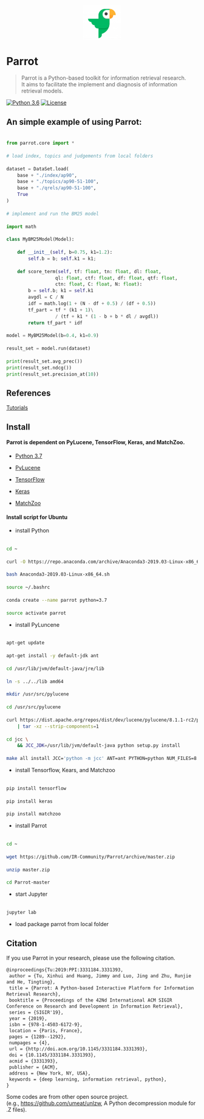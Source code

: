  
<div align='center'>
<img src="https://raw.githubusercontent.com/IR-Community/Parrot/master/parrot.png" width = "100"  alt="logo" align="center" />
</div> 

# Parrot 

>Parrot is a Python-based toolkit for information retrieval research. <br>
>It aims to facilitate the implement and diagnosis of information retrieval models.

[![Python 3.6](https://img.shields.io/badge/python-3.6%20%7C%203.7-blue.svg)](https://www.python.org/downloads/release/python-360/)
[![License](https://img.shields.io/badge/License-Apache%202.0-yellowgreen.svg)](https://opensource.org/licenses/Apache-2.0)



## An simple example of using Parrot:


```python

from parrot.core import * 

# load index, topics and judgements from local folders

dataset = DataSet.load(
    base + "./index/ap90",
    base + "./topics/ap90-51-100",
    base + "./qrels/ap90-51-100",
    True
)

# implement and run the BM25 model

import math

class MyBM25Model(Model):

    def __init__(self, b=0.75, k1=1.2):
        self.b = b; self.k1 = k1; 

    def score_term(self, tf: float, tn: float, dl: float,
                  ql: float, ctf: float, df: float, qtf: float,
                  ctn: float, C: float, N: float):
        b = self.b; k1 = self.k1
        avgdl = C / N
        idf = math.log(1 + (N - df + 0.5) / (df + 0.5))
        tf_part = tf * (k1 + 1)\
                  / (tf + k1 * (1 - b + b * dl / avgdl))
        return tf_part * idf

model = MyBM25Model(b=0.4, k1=0.9)

result_set = model.run(dataset)

print(result_set.avg_prec())
print(result_set.ndcg())
print(result_set.precision_at(10))

```



## References


[Tutorials](https://github.com/IR-Community/Parrot/tree/master/parrot/examples)


## Install


####  Parrot is dependent on PyLucene, TensorFlow, Keras, and MatchZoo.


* [Python 3.7](https://www.anaconda.com/distribution/)

* [PyLucene](https://lucene.apache.org/pylucene/)

* [TensorFlow](https://www.tensorflow.org/install)

* [Keras](https://keras.io/)

* [MatchZoo](https://github.com/NTMC-Community/MatchZoo)


#### Install script for Ubuntu

* install Python 

```bash

cd ~

curl -O https://repo.anaconda.com/archive/Anaconda3-2019.03-Linux-x86_64.sh

bash Anaconda3-2019.03-Linux-x86_64.sh

source ~/.bashrc

conda create --name parrot python=3.7

source activate parrot

```

* install PyLuncene  

```bash

apt-get update 

apt-get install -y default-jdk ant

cd /usr/lib/jvm/default-java/jre/lib

ln -s ../../lib amd64

mkdir /usr/src/pylucene

cd /usr/src/pylucene

curl https://dist.apache.org/repos/dist/dev/lucene/pylucene/8.1.1-rc2/pylucene-8.1.1-src.tar.gz \
    | tar -xz --strip-components=1

cd jcc \
    && JCC_JDK=/usr/lib/jvm/default-java python setup.py install
    
make all install JCC='python -m jcc' ANT=ant PYTHON=python NUM_FILES=8

```

* install Tensorflow, Kears, and Matchzoo

```bash

pip install tensorflow

pip install keras

pip install matchzoo

```

* install Parrot

```bash

cd ~

wget https://github.com/IR-Community/Parrot/archive/master.zip

unzip master.zip

cd Parrot-master

```

* start Jupyter

```bash

jupyter lab

```

* load package parrot from local folder




## Citation

If you use Parrot in your research, please use the following citation.

```
@inproceedings{Tu:2019:PPI:3331184.3331393,
 author = {Tu, Xinhui and Huang, Jimmy and Luo, Jing and Zhu, Runjie and He, Tingting},
 title = {Parrot: A Python-based Interactive Platform for Information Retrieval Research},
 booktitle = {Proceedings of the 42Nd International ACM SIGIR Conference on Research and Development in Information Retrieval},
 series = {SIGIR'19},
 year = {2019},
 isbn = {978-1-4503-6172-9},
 location = {Paris, France},
 pages = {1289--1292},
 numpages = {4},
 url = {http://doi.acm.org/10.1145/3331184.3331393},
 doi = {10.1145/3331184.3331393},
 acmid = {3331393},
 publisher = {ACM},
 address = {New York, NY, USA},
 keywords = {deep learning, information retrieval, python},
} 

```





Some codes are from other open source project. <br>
(e.g., https://github.com/umeat/unlzw, A Python decompression module for .Z files). 

